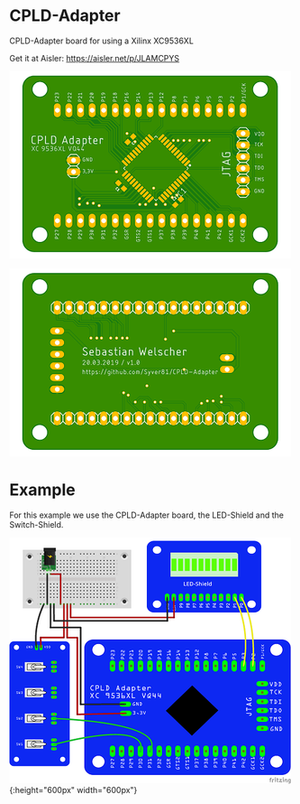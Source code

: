 # CPLD-Adapter

CPLD-Adapter board for using a Xilinx XC9536XL

Get it at Aisler: https://aisler.net/p/JLAMCPYS

![Top-View](images/CPLD_Adapter_top.png) 

![Bottom-View](images/CPLD_Adapter_bottom.png)



# Example

For this example we use the CPLD-Adapter board, the LED-Shield and the Switch-Shield.

![](images/Sketch.png){:height="600px" width="600px"}


